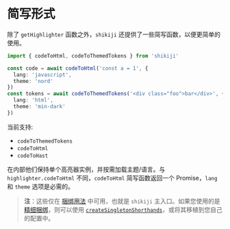 # 简写形式

除了 `getHighlighter` 函数之外，`shikiji` 还提供了一些简写函数，以便更简单的使用。

```ts twoslash
import { codeToHtml, codeToThemedTokens } from 'shikiji'

const code = await codeToHtml('const a = 1', {
  lang: 'javascript',
  theme: 'nord'
})
const tokens = await codeToThemedTokens('<div class="foo">bar</div>', {
  lang: 'html',
  theme: 'min-dark'
})
```

当前支持:

- `codeToThemedTokens`
- `codeToHtml`
- `codeToHast`

在内部他们保持单个高亮器实例，并按需加载主题/语言。与 `highlighter.codeToHtml` 不同，`codeToHtml` 简写函数返回一个 Promise，`lang` 和 `theme` 选项是必需的。

> **注**：这些仅在 [捆绑用法](/guide/install#bundled-usage) 中可用，也就是 `shikiji` 主入口。如果您使用的是 [精细捆绑](/guide/install#fine-grained-bundle)，则可以使用 [`createSingletonShorthands`](https://github.com/antfu/shikiji/blob/main/packages/shikiji/src/core/bundle-factory.ts)，或将其移植到您自己的配置中。
